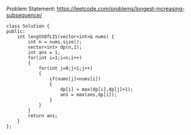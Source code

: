 Problem Statement: https://leetcode.com/problems/longest-increasing-subsequence/

```
class Solution {
public:
    int lengthOfLIS(vector<int>& nums) {
        int n = nums.size();
        vector<int> dp(n,1);
        int ans = 1;
        for(int i=1;i<n;i++)
        {
            for(int j=0;j<i;j++)
            {
                if(nums[j]<nums[i])
                {
                    dp[i] = max(dp[i],dp[j]+1);
                    ans = max(ans,dp[i]);
                }
            }
        }
        return ans;
    }
};
```
